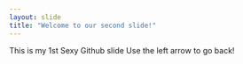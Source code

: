 ```yaml
---
layout: slide
title: "Welcome to our second slide!"
---
```

This is my 1st Sexy Github slide
Use the left arrow to go back!
